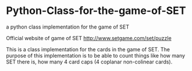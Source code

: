 # Python-Class-for-the-game-of-SET
a python class implementation for the game of SET 

Official website of game of SET   http://www.setgame.com/set/puzzle

This is a class implementation for the cards in the game of SET.
The purpose of this implementation is to be able to count things like how many
SET there is, how many 4 card caps (4 coplanar non-colinear cards).

